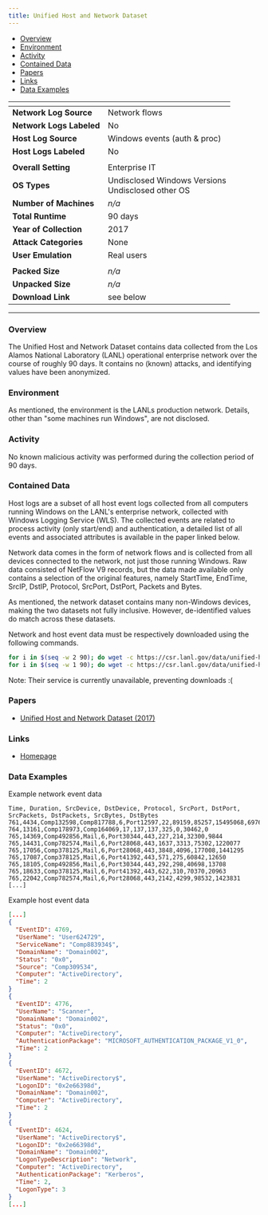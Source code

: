 ```yaml
---
title: Unified Host and Network Dataset
---
```


- [Overview](#overview)
- [Environment](#environment)
- [Activity](#activity)
- [Contained Data](#contained-data)
- [Papers](#papers)
- [Links](#links)
- [Data Examples](#data-examples)

| <!-- -->                 | <!-- -->                                              |
|--------------------------|-------------------------------------------------------|
| **Network Log Source**   | Network flows                                         |
| **Network Logs Labeled** | No                                                    |
| **Host Log Source**      | Windows events (auth & proc)                          |
| **Host Logs Labeled**    | No                                                    |
|                          |                                                       |
| **Overall Setting**      | Enterprise IT                                         |
| **OS Types**             | Undisclosed Windows Versions<br/>Undisclosed other OS |
| **Number of Machines**   | _n/a_                                                 |
| **Total Runtime**        | 90 days                                               |
| **Year of Collection**   | 2017                                                  |
| **Attack Categories**    | None                                                  |
| **User Emulation**       | Real users                                            |
|                          |                                                       |
| **Packed Size**          | _n/a_                                                 |
| **Unpacked Size**        | _n/a_                                                 |
| **Download Link**        | see below                                             |

***

### Overview

The Unified Host and Network Dataset contains data collected from the Los Alamos National Laboratory (LANL) operational
enterprise network over the course of roughly 90 days.
It contains no (known) attacks, and identifying values have been anonymized.

### Environment

As mentioned, the environment is the LANLs production network.
Details, other than "some machines run Windows", are not disclosed.

### Activity

No known malicious activity was performed during the collection period of 90 days.

### Contained Data

Host logs are a subset of all host event logs collected from all computers running Windows on the LANL's enterprise
network, collected with Windows Logging Service (WLS).
The collected events are related to process activity (only start/end) and authentication, a detailed list of all events
and associated attributes is available in the paper linked below.

Network data comes in the form of network flows and is collected from all devices connected to the network, not just
those running Windows.
Raw data consisted of NetFlow V9 records, but the data made available only contains a selection of the original
features, namely StartTime, EndTime, SrcIP, DstIP, Protocol, SrcPort, DstPort, Packets and Bytes.

As mentioned, the network dataset contains many non-Windows devices, making the two datasets not fully inclusive.
However, de-identified values do match across these datasets.

Network and host event data must be respectively downloaded using the following commands.

```bash
for i in $(seq -w 2 90); do wget -c https://csr.lanl.gov/data/unified-host-network-dataset-2017/1699547691/1KV676mDmMtzH0VsFMrq_aRXDWs=/netflow/netflow_day-$i.bz2; done
for i in $(seq -w 1 90); do wget -c https://csr.lanl.gov/data/unified-host-network-dataset-2017/1699547691/1KV676mDmMtzH0VsFMrq_aRXDWs=/wls/wls_day-$i.bz2; done
```

Note: Their service is currently unavailable, preventing downloads :(

### Papers

- [Unified Host and Network Dataset (2017)](https://doi.org/10.48550/arXiv.1708.07518)

### Links

- [Homepage](https://csr.lanl.gov/data/2017/)

### Data Examples

Example network event data

```
Time, Duration, SrcDevice, DstDevice, Protocol, SrcPort, DstPort, SrcPackets, DstPackets, SrcBytes, DstBytes
761,4434,Comp132598,Comp817788,6,Port12597,22,89159,85257,15495068,69768940
764,13161,Comp178973,Comp164069,17,137,137,325,0,30462,0
765,14369,Comp492856,Mail,6,Port30344,443,227,214,32300,9844
765,14431,Comp782574,Mail,6,Port28068,443,1637,3313,75302,1220077
765,17056,Comp378125,Mail,6,Port28068,443,3848,4096,177008,1441295
765,17087,Comp378125,Mail,6,Port41392,443,571,275,60842,12650
765,18105,Comp492856,Mail,6,Port30344,443,292,298,40698,13708
765,18633,Comp378125,Mail,6,Port41392,443,622,310,70370,20963
765,22042,Comp782574,Mail,6,Port28068,443,2142,4299,98532,1423831
[...]
```

Example host event data

```json
[...]
{
  "EventID": 4769,
  "UserName": "User624729",
  "ServiceName": "Comp883934$",
  "DomainName": "Domain002",
  "Status": "0x0",
  "Source": "Comp309534",
  "Computer": "ActiveDirectory",
  "Time": 2
}
{
  "EventID": 4776,
  "UserName": "Scanner",
  "DomainName": "Domain002",
  "Status": "0x0",
  "Computer": "ActiveDirectory",
  "AuthenticationPackage": "MICROSOFT_AUTHENTICATION_PACKAGE_V1_0",
  "Time": 2
}
{
  "EventID": 4672,
  "UserName": "ActiveDirectory$",
  "LogonID": "0x2e66398d",
  "DomainName": "Domain002",
  "Computer": "ActiveDirectory",
  "Time": 2
}
{
  "EventID": 4624,
  "UserName": "ActiveDirectory$",
  "LogonID": "0x2e66398d",
  "DomainName": "Domain002",
  "LogonTypeDescription": "Network",
  "Computer": "ActiveDirectory",
  "AuthenticationPackage": "Kerberos",
  "Time": 2,
  "LogonType": 3
}
[...]
```